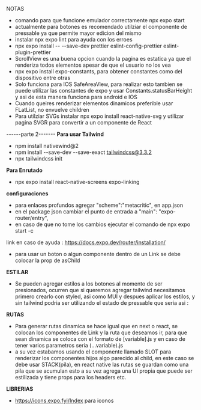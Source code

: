 NOTAS

- comando para que funcione emulador correctamente npx expo start
- actualmente para botones es recomendado utilziar el componente de pressable ya que permite mayor edicion del mismo
- instalar npx expo lint para ayuda con los erroes
- npx expo install -- --save-dev prettier eslint-config-prettier eslint-plugin-prettier
- ScrollView es una buena opcion cuando la pagina es estatica ya que el renderiza todos elementos apesar de que el usuario no los vea
- npx expo install expo-constants, para obtener constantes como del dispositivo entre otras
- Solo funciona para IOS SafeAreaView, para realizar esto tambien se puede utilizar las constantes de expo y usar Constants.statusBarHeight y asi de esta manera funciona para android e IOS
- Cuando queires renderizar elementos dinamicos preferible usar FLatList, no envuelve children
- Para utilziar SVGs instalar npx expo install react-native-svg y utilizar pagina SVGR para convertir a un componente de React

------parte 2-------
**Para usar Tailwind**

- npm install nativewind@2
- npm install --save-dev --save-exact tailwindcss@3.3.2
- npx tailwindcss init

**Para Enrutado**

- npx expo install react-native-screens expo-linking

**configuraciones**

- para enlaces profundos agregar "scheme":"metacritic", en app.json
- en el package json cambiar el punto de entrada a "main": "expo-router/entry",
- en caso de que no tome los cambios ejecutar el comando de npx expo start -c

link en caso de ayuda : https://docs.expo.dev/router/installation/

- para usar un boton o algun componente dentro de un Link se debe colocar la prop de asChild

**ESTILAR**

- Se pueden agregar estilos a los botones al momento de ser presionados, ocurren que si queremos agregar tailwind necesitamos primero crearlo con styled, asi como MUI y despues aplicar los estilos, y sin tailwind podria ser utilizando el estado de pressable que seria asi :
  <!-- {({ pressed }) => <HomeIcon color={pressed ? "red" : "white"} />} -->

**RUTAS**

- Para generar rutas dinamica se hace igual que en next o react, se colocan los componentes de Link y la ruta que deseamos ir, para que sean dinamica se coloca con el formato de [variable].js y en caso de tener varios parametros
  seria (...variable).js
- a su vez estabamos usando el componente llamado SLOT para renderizar los componentes hijos algo parecido al child, en este caso se debe usar STACK(pila), en react native las rutas se guardan como una pila que se acumulan
  esto a su vez agrega una UI propia que puede ser estilizada y tiene props para los headers etc.

**LIBRERIAS**

- https://icons.expo.fyi/Index para iconos
  <!-- {/* <Text style={{ color: "#fff" }}>Titulo</Text> */}
      {/* ---------  BOTON QUE FUNCIONA NATIVO PARA TODOS------------- */}
      {/* <Button
        color="red"
        title='pulsa aqui'
        onPress={() => alert('entroooo')}
      /> */}

      {/*-------------- BOTON PARA CONTROLAR COLOR AL CLICKEAR ----------------*/}
      {/* <TouchableHighlight
      style={{ color: "#fff", height: 200, width: 200, backgroundColor: "red",
       borderRadius: 100,justifyContent:"center",alignItems:"center" }}
      onPress={() => alert('entrooo')}
      underlayColor={"#09f"}
      >
        <Text style={{ color: "#fff" }}>Titulo</Text>
      </TouchableHighlight> */}
      {/* -----------OTRO BOTON PERO CON OPACITY--------- */}
      {/* <TouchableOpacity style={{
        color: "#fff", height: 200, width: 200, backgroundColor: "red",
        borderRadius: 100, justifyContent: "center", alignItems: "center"
      }}
        onPress={() => alert('entrooo')}
        underlayColor={"#09f"}>
        <Text style={{ color: "#fff" }}>Titulo</Text>
      </TouchableOpacity> */}
      {/* -----------COMPONENTE RECOMENDADO ACTUALMENTE PARA BOTONES------------ */} -->
